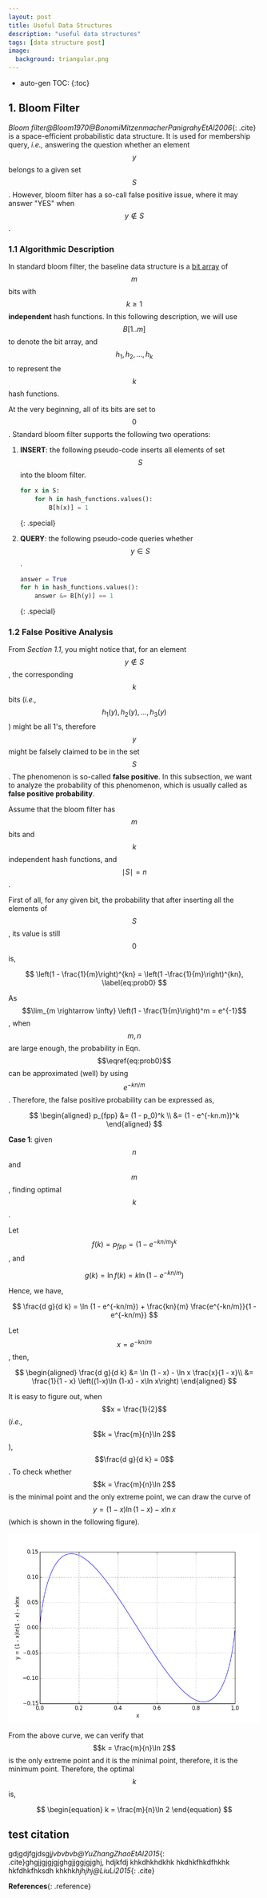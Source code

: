 ```yaml
---
layout: post
title: Useful Data Structures
description: "useful data structures"
tags: [data structure post]
image:
  background: triangular.png
---
```


* auto-gen TOC:
{:toc}

## 1. Bloom Filter

*Bloom filter@Bloom1970@BonomiMitzenmacherPanigrahyEtAl2006*{: .cite} is a space-efficient probabilistic data structure. It is used for membership query, _i.e.,_ answering the question whether an element $$y$$ belongs to a given set $$S$$.
However, bloom filter has a so-call false positive issue, where it may answer "YES" when $$y \notin S$$. 

### 1.1 Algorithmic Description

In standard bloom filter, the baseline data structure is a [bit array](https://en.wikipedia.org/wiki/Bit_array) of $$m$$ bits with $$k \ge 1$$ **independent** hash functions. In this following description, we will use $$B[1..m]$$ to denote the bit array, and $$h_1, h_2, ..., h_k$$ to represent the $$k$$ hash functions.

At the very beginning, all of its bits are set to $$0$$. Standard bloom filter supports the following two operations:

1. **INSERT**: the following pseudo-code inserts all elements of set $$S$$ into the bloom filter. 

    ~~~python
    for x in S:
        for h in hash_functions.values():
            B[h(x)] = 1
    ~~~
    {: .special}

2. **QUERY**: the following pseudo-code queries whether $$y \in S$$. 
   
    ~~~python
    answer = True
    for h in hash_functions.values():
        answer &= B[h(y)] == 1
    ~~~
    {: .special}

### 1.2 False Positive Analysis

From _Section 1.1_, you might notice that, for an element $$y \notin S$$, the corresponding $$k$$ bits (_i.e.,_ $$h_1(y), h_2(y), ..., h_3(y)$$) might be all 1's, therefore $$y$$ might be falsely claimed to be in the set $$S$$. The phenomenon is so-called **false positive**. In this subsection, we want to analyze the probability of this phenomenon, which is usually called as **false positive probability**. 

Assume that the bloom filter has $$m$$ bits and $$k$$ independent hash functions, and $$\mid S \mid = n$$. 

First of all, for any given bit, the probability that after inserting all the elements of $$S$$, its value is still $$0$$ is,

$$
\left(1 - \frac{1}{m}\right)^{kn} = \left(1 -\frac{1}{m}\right)^{kn},
\label{eq:prob0}
$$

As $$\lim_{m \rightarrow \infty} \left(1 - \frac{1}{m}\right)^m = e^{-1}$$, when $$m, n$$ are large enough, the probability in Eqn. $$\eqref{eq:prob0}$$ can be approximated (well) by using $$e^{-kn/m}$$. Therefore, the false positive probability can be expressed as,

$$
\begin{aligned}
p_{fpp} &= (1 - p_0)^k \\
        &= (1 - e^{-kn.m})^k
\end{aligned}
$$

**Case 1**: given $$n$$ and $$m$$, finding optimal $$k$$.

Let $$f(k) = p_{fpp} = (1 - e^{-kn/m})^k$$, and 

$$
g(k) = \ln f(k) = k \ln (1 - e^{-kn/m})
$$

Hence, we have,

$$
\frac{d g}{d k} = \ln (1 - e^{-kn/m}) + \frac{kn}{m} \frac{e^{-kn/m}}{1 - e^{-kn/m}}
$$

Let $$x = e^{-kn/m}$$, then,

$$
\begin{aligned}
\frac{d g}{d k} &= \ln (1 - x) - \ln x \frac{x}{1 - x}\\
                &= \frac{1}{1 - x} \left((1-x)\ln (1-x) - x\ln x\right)
\end{aligned}
$$

It is easy to figure out, when $$x = \frac{1}{2}$$ (_i.e.,_ $$k = \frac{m}{n}\ln 2$$), $$\frac{d g}{d k} = 0$$. To check whether $$k = \frac{m}{n}\ln 2$$ is the minimal point and the only extreme point, we can draw the curve of $$y = (1-x)\ln (1-x) - x\ln x$$ (which is shown in the following figure).

![ ](../images/curve-optimal-k.png)

From the above curve, we can verify that $$k = \frac{m}{n}\ln 2$$ is the only extreme point and it is the minimal point, therefore, it is the minimum point. Therefore, the optimal $$k$$ is,

$$
\begin{equation}
k = \frac{m}{n}\ln 2
\end{equation}
$$

## test citation

gdjgdjfgjdsgj*jvbvbvb@YuZhangZhaoEtAl2015*{: .cite}ghgjjgjgjgjghgjjggjgjghj, hdjkfdj khkdhkhdkhk hkdhkfhkdfhkhk hkfdhkfhksdh khkhk*hjhjhj@LiuLi2015*{: .cite}

**References**{: .reference}




